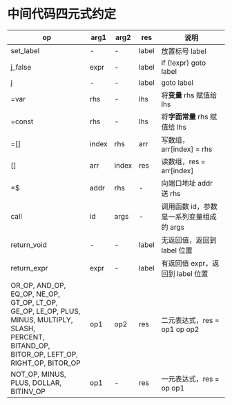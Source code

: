 # 中间代码四元式约定

| op                                                           | arg1  | arg2  | res   | 说明                                     |
| ------------------------------------------------------------ | ----- | ----- | ----- | ---------------------------------------- |
| set_label                                                    | -     | -     | label | 放置标号 label                           |
| j_false                                                      | expr  | -     | label | if (!expr) goto label                    |
| j                                                            | -     | -     | label | goto label                               |
| =var                                                         | rhs   | -     | lhs   | 将**变量** rhs 赋值给 lhs                |
| =const                                                       | rhs   | -     | lhs   | 将**字面常量** rhs 赋值给 lhs            |
| =[]                                                          | index | rhs   | arr   | 写数组， arr[index]  = rhs               |
| []                                                           | arr   | index | res   | 读数组，res = arr[index]                 |
| =$                                                           | addr  | rhs   | -  | 向端口地址 addr 送 rhs                   |
| call                                                         | id    | args  | -     | 调用函数 id，参数是一系列变量组成的 args |
| return_void                                                  | -     | -     | label | 无返回值，返回到 label 位置              |
| return_expr                                                  | expr  | -     | label | 有返回值 expr，返回到 label 位置         |
| OR_OP, AND_OP, EQ_OP, NE_OP, GT_OP, LT_OP, <br>GE_OP, LE_OP, PLUS, MINUS, MULTIPLY, SLASH, <br/>PERCENT, BITAND_OP, BITOR_OP, LEFT_OP, <br/>RIGHT_OP, BITOR_OP | op1   | op2   | res   | 二元表达式，res = op1 op op2             |
| NOT_OP, MINUS, PLUS, DOLLAR, BITINV_OP                       | op1   | -     | res   | 一元表达式，res = op op1                 |


